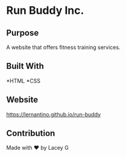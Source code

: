 # Run Buddy Inc.

## Purpose
A website that offers fitness training services.

## Built With
*HTML
*CSS

## Website
https://lernantino.github.io/run-buddy

## Contribution
Made with ❤️ by Lacey G
